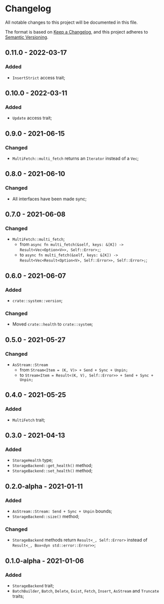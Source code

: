 # Changelog

All notable changes to this project will be documented in this file.

The format is based on [Keep a Changelog](https://keepachangelog.com/en/1.0.0/),
and this project adheres to [Semantic Versioning](https://semver.org/spec/v2.0.0.html).

<!-- ## Unreleased - YYYY-MM-DD

### Added

### Changed

### Deprecated

### Removed

### Fixed

### Security -->

## 0.11.0 - 2022-03-17

### Added

- `InsertStrict` access trait;

## 0.10.0 - 2022-03-11

### Added

- `Update` access trait;

## 0.9.0 - 2021-06-15

### Changed

- `MultiFetch::multi_fetch` returns an `Iterator` instead of a `Vec`;

## 0.8.0 - 2021-06-10

### Changed

- All interfaces have been made sync;

## 0.7.0 - 2021-06-08

### Changed

- `MultiFetch::multi_fetch`;
  - from `async fn multi_fetch(&self, keys: &[K]) -> Result<Vec<Option<V>>, Self::Error>;`;
  - to `async fn multi_fetch(&self, keys: &[K]) -> Result<Vec<Result<Option<V>, Self::Error>>, Self::Error>;`;

## 0.6.0 - 2021-06-07

### Added

- `crate::system::version`;

### Changed

- Moved `crate::health` to `crate::system`;

## 0.5.0 - 2021-05-27

### Changed

- `AsStream::Stream`
  - from  `Stream<Item = (K, V)> + Send + Sync + Unpin;`
  - to    `Stream<Item = Result<(K, V), Self::Error>> + Send + Sync + Unpin;`

## 0.4.0 - 2021-05-25

### Added

- `MultiFetch` trait;

## 0.3.0 - 2021-04-13

### Added

- `StorageHealth` type;
- `StorageBackend::get_health()` method;
- `StorageBackend::set_health()` method;

## 0.2.0-alpha - 2021-01-11

### Added

- `AsStream::Stream: Send + Sync + Unpin` bounds;
- `StorageBackend::size()` method;

### Changed

- `StorageBackend` methods return `Result<_, Self::Error>` instead of `Result<_, Box<dyn std::error::Error>>`;

## 0.1.0-alpha - 2021-01-06

### Added

- `StorageBackend` trait;
- `BatchBuilder`, `Batch`, `Delete`, `Exist`, `Fetch`, `Insert`, `AsStream` and `Truncate` traits;
